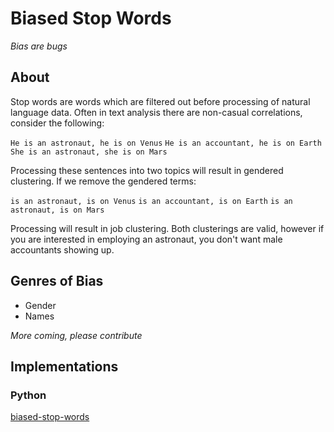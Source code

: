 # Biased Stop Words

*Bias are bugs*

## About

Stop words are words which are filtered out before processing of natural language data. Often in text analysis there are non-casual correlations, consider the following:

`He is an astronaut, he is on Venus`
`He is an accountant, he is on Earth`
`She is an astronaut, she is on Mars`

Processing these sentences into two topics will result in gendered clustering. If we remove the gendered terms:

`is an astronaut, is on Venus`
`is an accountant, is on Earth`
`is an astronaut, is on Mars`

Processing will result in job clustering. Both clusterings are valid, however if you are interested in employing an astronaut, you don't want male accountants showing up.

## Genres of Bias

 - Gender
 - Names

*More coming, please contribute*

## Implementations

### Python

[biased-stop-words](https://pypi.python.org/pypi/biased-stop-words)
